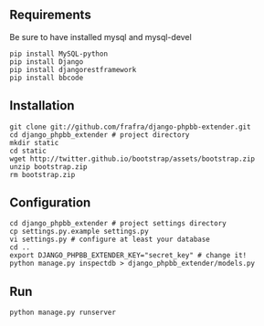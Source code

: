 Requirements
------------

Be sure to have installed mysql and mysql-devel

    pip install MySQL-python
    pip install Django
    pip install djangorestframework
    pip install bbcode

Installation
------------

    git clone git://github.com/frafra/django-phpbb-extender.git
    cd django_phpbb_extender # project directory
    mkdir static
    cd static
    wget http://twitter.github.io/bootstrap/assets/bootstrap.zip
    unzip bootstrap.zip
    rm bootstrap.zip

Configuration
-------------
    
    cd django_phpbb_extender # project settings directory
    cp settings.py.example settings.py
    vi settings.py # configure at least your database
    cd ..
    export DJANGO_PHPBB_EXTENDER_KEY="secret_key" # change it!
    python manage.py inspectdb > django_phpbb_extender/models.py

Run
---

    python manage.py runserver
